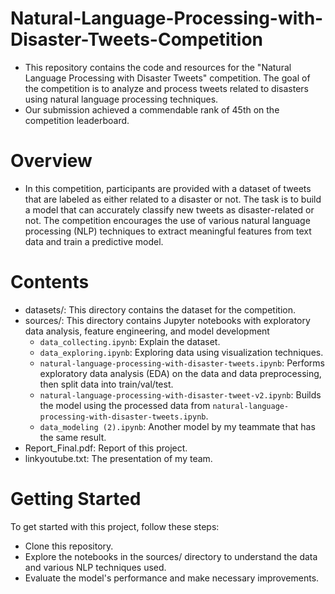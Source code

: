 # Natural-Language-Processing-with-Disaster-Tweets-Competition
- This repository contains the code and resources for the "Natural Language Processing with Disaster Tweets" competition. The goal of the competition is to analyze and process tweets related to disasters using natural language processing techniques.
- Our submission achieved a commendable rank of 45th on the competition leaderboard.

# Overview
- In this competition, participants are provided with a dataset of tweets that are labeled as either related to a disaster or not. The task is to build a model that can accurately classify new tweets as disaster-related or not. The competition encourages the use of various natural language processing (NLP) techniques to extract meaningful features from text data and train a predictive model.

# Contents
- datasets/: This directory contains the dataset for the competition.
- sources/: This directory contains Jupyter notebooks with exploratory data analysis, feature engineering, and model development
  - `data_collecting.ipynb`: Explain the dataset. 
  - `data_exploring.ipynb`: Exploring data using visualization techniques.
  - `natural-language-processing-with-disaster-tweets.ipynb`:  Performs exploratory data analysis (EDA) on the data and data preprocessing, then split data into train/val/test.
  - `natural-language-processing-with-disaster-tweet-v2.ipynb`: Builds the model using the processed data from `natural-language-processing-with-disaster-tweets.ipynb`.
  - `data_modeling (2).ipynb`: Another model by my teammate that has the same result.
- Report_Final.pdf: Report of this project.
- linkyoutube.txt: The presentation of my team.

# Getting Started
To get started with this project, follow these steps:
- Clone this repository.
- Explore the notebooks in the sources/ directory to understand the data and various NLP techniques used.
- Evaluate the model's performance and make necessary improvements.
